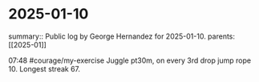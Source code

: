 #  2025-01-10

summary:: Public log by George Hernandez for 2025-01-10.
parents:  [[2025-01]]

07:48 #courage/my-exercise  Juggle pt30m, on every 3rd drop jump rope 10. Longest streak 67.